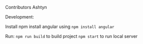Contributors Ashtyn

Development:

Install npm
install angular using `npm install angular`

Run:
`npm run build` to build project
`npm start` to run local server
